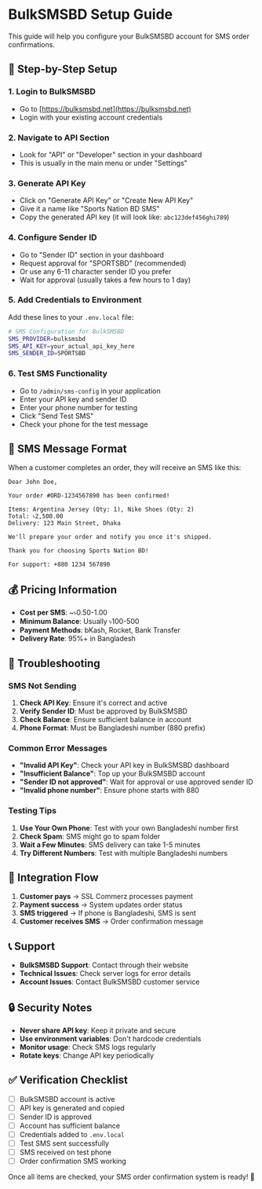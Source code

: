 # BulkSMSBD Setup Guide

This guide will help you configure your BulkSMSBD account for SMS order confirmations.

## 🔧 Step-by-Step Setup

### 1. Login to BulkSMSBD
- Go to [https://bulksmsbd.net](https://bulksmsbd.net)
- Login with your existing account credentials

### 2. Navigate to API Section
- Look for "API" or "Developer" section in your dashboard
- This is usually in the main menu or under "Settings"

### 3. Generate API Key
- Click on "Generate API Key" or "Create New API Key"
- Give it a name like "Sports Nation BD SMS"
- Copy the generated API key (it will look like: `abc123def456ghi789`)

### 4. Configure Sender ID
- Go to "Sender ID" section in your dashboard
- Request approval for "SPORTSBD" (recommended)
- Or use any 6-11 character sender ID you prefer
- Wait for approval (usually takes a few hours to 1 day)

### 5. Add Credentials to Environment
Add these lines to your `.env.local` file:

```bash
# SMS Configuration for BulkSMSBD
SMS_PROVIDER=bulksmsbd
SMS_API_KEY=your_actual_api_key_here
SMS_SENDER_ID=SPORTSBD
```

### 6. Test SMS Functionality
- Go to `/admin/sms-config` in your application
- Enter your API key and sender ID
- Enter your phone number for testing
- Click "Send Test SMS"
- Check your phone for the test message

## 📱 SMS Message Format

When a customer completes an order, they will receive an SMS like this:

```
Dear John Doe,

Your order #ORD-1234567890 has been confirmed!

Items: Argentina Jersey (Qty: 1), Nike Shoes (Qty: 2)
Total: ৳2,500.00
Delivery: 123 Main Street, Dhaka

We'll prepare your order and notify you once it's shipped.

Thank you for choosing Sports Nation BD!

For support: +880 1234 567890
```

## 💰 Pricing Information

- **Cost per SMS**: ~৳0.50-1.00
- **Minimum Balance**: Usually ৳100-500
- **Payment Methods**: bKash, Rocket, Bank Transfer
- **Delivery Rate**: 95%+ in Bangladesh

## 🔧 Troubleshooting

### SMS Not Sending
1. **Check API Key**: Ensure it's correct and active
2. **Verify Sender ID**: Must be approved by BulkSMSBD
3. **Check Balance**: Ensure sufficient balance in account
4. **Phone Format**: Must be Bangladeshi number (880 prefix)

### Common Error Messages
- **"Invalid API Key"**: Check your API key in BulkSMSBD dashboard
- **"Insufficient Balance"**: Top up your BulkSMSBD account
- **"Sender ID not approved"**: Wait for approval or use approved sender ID
- **"Invalid phone number"**: Ensure phone starts with 880

### Testing Tips
1. **Use Your Own Phone**: Test with your own Bangladeshi number first
2. **Check Spam**: SMS might go to spam folder
3. **Wait a Few Minutes**: SMS delivery can take 1-5 minutes
4. **Try Different Numbers**: Test with multiple Bangladeshi numbers

## 🚀 Integration Flow

1. **Customer pays** → SSL Commerz processes payment
2. **Payment success** → System updates order status
3. **SMS triggered** → If phone is Bangladeshi, SMS is sent
4. **Customer receives SMS** → Order confirmation message

## 📞 Support

- **BulkSMSBD Support**: Contact through their website
- **Technical Issues**: Check server logs for error details
- **Account Issues**: Contact BulkSMSBD customer service

## 🔒 Security Notes

- **Never share API key**: Keep it private and secure
- **Use environment variables**: Don't hardcode credentials
- **Monitor usage**: Check SMS logs regularly
- **Rotate keys**: Change API key periodically

## ✅ Verification Checklist

- [ ] BulkSMSBD account is active
- [ ] API key is generated and copied
- [ ] Sender ID is approved
- [ ] Account has sufficient balance
- [ ] Credentials added to `.env.local`
- [ ] Test SMS sent successfully
- [ ] SMS received on test phone
- [ ] Order confirmation SMS working

Once all items are checked, your SMS order confirmation system is ready! 🎉
